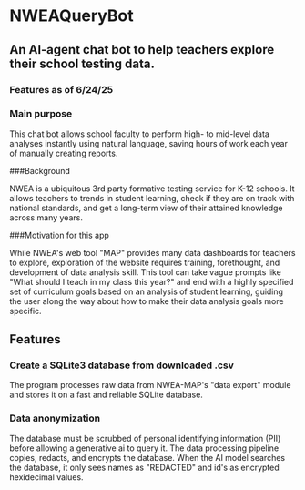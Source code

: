 # NWEAQueryBot
## An AI-agent chat bot to help teachers explore their school testing data.

### Features as of 6/24/25

### Main purpose
This chat bot allows school faculty to perform high- to mid-level data analyses instantly using natural language, saving hours of work each year of manually creating reports. 

###Background

NWEA is a ubiquitous 3rd party formative testing service for K-12 schools. It allows teachers to trends in student learning, check if they are on track with national standards, and get a long-term view of their attained knowledge across many years. 

###Motivation for this app

 While NWEA's web tool "MAP" provides many data dashboards for teachers to explore, exploration of the website requires training, forethought, and development of data analysis skill. This tool can take vague prompts like "What should I teach in my class this year?" and end with a highly specified set of curriculum goals based on an analysis of student learning, guiding the user along the way about how to make their data analysis goals more specific. 

## Features
### Create a SQLite3 database from downloaded .csv
The program processes raw data from NWEA-MAP's "data export" module and stores it on a fast and reliable SQLite database.

### Data anonymization
The database must be scrubbed of personal identifying information (PII) before allowing a generative ai to query it. The data processing pipeline copies, redacts, and encrypts the database. When the AI model searches the database, it only sees names as "REDACTED" and id's as encrypted hexidecimal values. 

